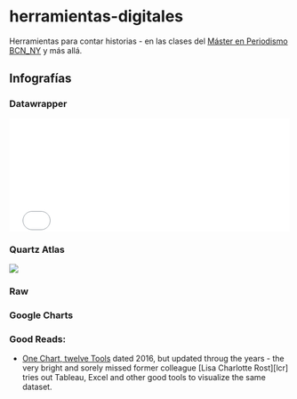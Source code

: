 # herramientas-digitales

Herramientas para contar historias - en las clases del [Máster en Periodismo BCN_NY][mper] y más allá.

## Infografías

### Datawrapper

<iframe id="datawrapper-chart-v82rz" src="//datawrapper.dwcdn.net/v82rz/3/" scrolling="no" frameborder="0" allowtransparency="true" style="width: 0; min-width: 100% !important;" height="202"></iframe><script type="text/javascript">if("undefined"==typeof window.datawrapper)window.datawrapper={};window.datawrapper["v82rz"]={},window.datawrapper["v82rz"].embedDeltas={"100":289.003472,"200":231.003472,"300":231.003472,"400":202.003472,"500":202.003472,"700":202.003472,"800":202.003472,"900":202.003472,"1000":202.003472},window.datawrapper["v82rz"].iframe=document.getElementById("datawrapper-chart-v82rz"),window.datawrapper["v82rz"].iframe.style.height=window.datawrapper["v82rz"].embedDeltas[Math.min(1e3,Math.max(100*Math.floor(window.datawrapper["v82rz"].iframe.offsetWidth/100),100))]+"px",window.addEventListener("message",function(a){if("undefined"!=typeof a.data["datawrapper-height"])for(var b in a.data["datawrapper-height"])if("v82rz"==b)window.datawrapper["v82rz"].iframe.style.height=a.data["datawrapper-height"][b]+"px"});</script>


### Quartz Atlas

<div class="atlas-chart" data-id="B1zpymvDz" data-width="640" data-height="449"><img src="https://www.theatlas.com/i/atlas_B1zpymvDz.png" style="max-width: 100%;"></div><script src="https://www.theatlas.com/javascripts/atlas.js"></script>


### Raw



### Google Charts


[mper]: http://www.masterperiodismo.il3.ub.edu/ "Página del Máster en Periodismo BCN_NY"


### Good Reads:

  - [One Chart, twelve Tools](https://lisacharlotterost.github.io/2016/05/17/one-chart-tools/) dated 2016, but updated throug the years - the very bright and sorely missed former colleague [Lisa Charlotte Rost][lcr] tries out Tableau, Excel and other good tools to visualize the same dataset.
